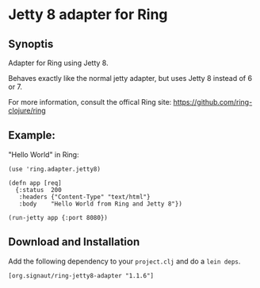 # Jetty 8 adapter for Ring

## Synoptis

Adapter for Ring using Jetty 8.

Behaves exactly like the normal jetty adapter, but uses Jetty 8 instead of 6 or 7. 

For more information, consult the offical Ring site: https://github.com/ring-clojure/ring

## Example:

"Hello World" in Ring:

    (use 'ring.adapter.jetty8)

    (defn app [req]
      {:status  200
       :headers {"Content-Type" "text/html"}
       :body    "Hello World from Ring and Jetty 8"})

    (run-jetty app {:port 8080})

## Download and Installation
Add the following dependency to your `project.clj` and do a `lein deps`.

    [org.signaut/ring-jetty8-adapter "1.1.6"]
